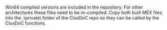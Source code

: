 Win64 compiled versions are included in the repository. 
For other architectures these files need to be re-compiled.
Copy both built MEX files into the .\private\ folder of the ClusDoC repo so they can be called by the ClusDoC functions.
